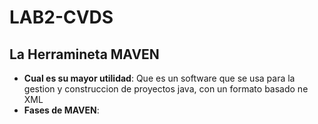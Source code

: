 # LAB2-CVDS
## La Herramineta MAVEN
- **Cual es su mayor utilidad**: Que es un software que se usa para la gestion y construccion de proyectos java, con un formato basado ne XML
- **Fases de MAVEN**:
